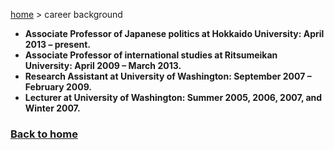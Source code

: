 [home](https://hirosasada.github.io/) > career background   

- **Associate Professor of Japanese politics at Hokkaido University: April 2013 – present.**  
- **Associate Professor of international studies at Ritsumeikan University: April 2009 – March 2013.**  
- **Research Assistant at University of Washington: September 2007 – February 2009.**  
- **Lecturer at University of Washington: Summer 2005, 2006, 2007, and Winter 2007.**    
  
### [Back to home](https://hirosasada.github.io/)    
